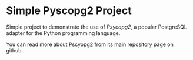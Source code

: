 # Simple Pyscopg2 Project

Simple project to demonstrate the use of *Psycopg2*, a popular PostgreSQL adapter for the Python programming language.

You can read more about [Pscyopg2](https://github.com/psycopg/psycopg2) from its main repository page on github.

